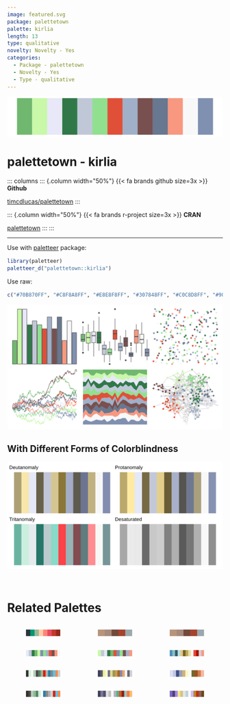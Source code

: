 ```yaml
---
image: featured.svg
package: palettetown
palette: kirlia
length: 13
type: qualitative
novelty: Novelty - Yes
categories:
  - Package - palettetown
  - Novelty - Yes
  - Type - qualitative
---
```


![](featured.svg)

# palettetown - kirlia 

::: columns
::: {.column width="50%"}
{{< fa brands github size=3x >}}
**Github**

[timcdlucas/palettetown](https://github.com/timcdlucas/palettetown)
:::

::: {.column width="50%"}
{{< fa brands r-project size=3x >}}
**CRAN**

[palettetown](https://CRAN.R-project.org/package=palettetown)
:::
:::

<hr> 

Use with [paletteer](https://emilhvitfeldt.github.io/paletteer/) package:

```r
library(paletteer)
paletteer_d("palettetown::kirlia")
```

Use raw:

```r
c("#70B870FF", "#C8F8A8FF", "#E8E8F8FF", "#307848FF", "#C0C8D8FF", "#90E090FF", "#E05038FF", "#A0B0C8FF", "#785050FF", "#687890FF", "#F89880FF", "#F8F8F8FF", "#8090B0FF")
``` 

![](examples.png) <br>

## With Different Forms of Colorblindness

![](colorblind.svg) 

<br>

# Related Palettes

<div class="list" style="display: grid; grid-template-columns: auto auto auto;"> <figure class="figure">
<a href="../../awtools/a_palette/"> <img src="../../awtools/a_palette/featured.svg" style="width: 100%;" class="figure-img"></a>
</figure> <figure class="figure">
<a href="../../ButterflyColors/hamadryas_feronia/"> <img src="../../ButterflyColors/hamadryas_feronia/featured.svg" style="width: 100%;" class="figure-img"></a>
</figure> <figure class="figure">
<a href="../../ButterflyColors/hamadryas_feronia/"> <img src="../../ButterflyColors/hamadryas_feronia/featured.svg" style="width: 100%;" class="figure-img"></a>
</figure> <figure class="figure">
<a href="../../palettetown/gardevoir/"> <img src="../../palettetown/gardevoir/featured.svg" style="width: 100%;" class="figure-img"></a>
</figure> <figure class="figure">
<a href="../../palettetown/ralts/"> <img src="../../palettetown/ralts/featured.svg" style="width: 100%;" class="figure-img"></a>
</figure> <figure class="figure">
<a href="../../palettetown/nidoqueen/"> <img src="../../palettetown/nidoqueen/featured.svg" style="width: 100%;" class="figure-img"></a>
</figure> <figure class="figure">
<a href="../../palettetown/magneton/"> <img src="../../palettetown/magneton/featured.svg" style="width: 100%;" class="figure-img"></a>
</figure> <figure class="figure">
<a href="../../palettetown/snorlax/"> <img src="../../palettetown/snorlax/featured.svg" style="width: 100%;" class="figure-img"></a>
</figure> <figure class="figure">
<a href="../../palettetown/seel/"> <img src="../../palettetown/seel/featured.svg" style="width: 100%;" class="figure-img"></a>
</figure> <figure class="figure">
<a href="../../palettetown/magnemite/"> <img src="../../palettetown/magnemite/featured.svg" style="width: 100%;" class="figure-img"></a>
</figure> <figure class="figure">
<a href="../../palettetown/butterfree/"> <img src="../../palettetown/butterfree/featured.svg" style="width: 100%;" class="figure-img"></a>
</figure> <figure class="figure">
<a href="../../palettetown/wartortle/"> <img src="../../palettetown/wartortle/featured.svg" style="width: 100%;" class="figure-img"></a>
</figure> 
</div>
